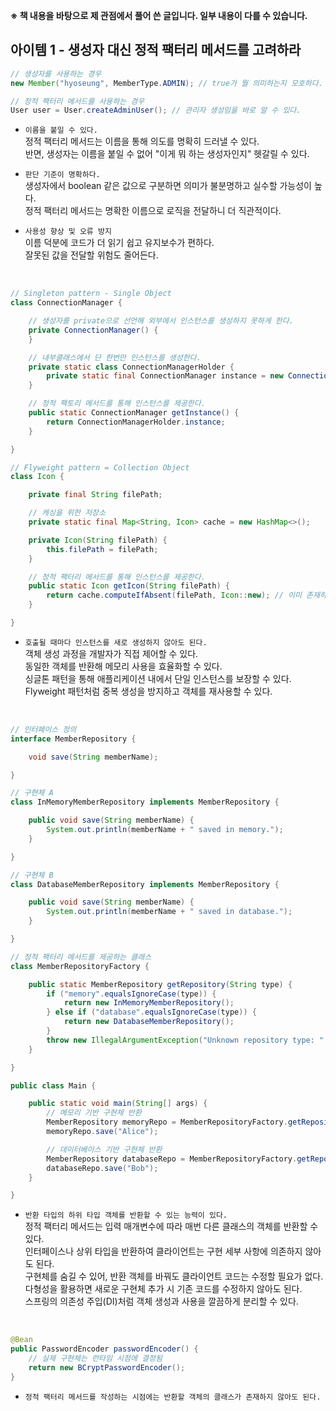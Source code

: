 **※ 책 내용을 바탕으로 제 관점에서 풀어 쓴 글입니다. 일부 내용이 다를 수 있습니다.**

## 아이템 1 - 생성자 대신 정적 팩터리 메서드를 고려하라

```java
// 생성자를 사용하는 경우
new Member("hyoseung", MemberType.ADMIN); // true가 뭘 의미하는지 모호하다.

// 정적 팩터리 메서드를 사용하는 경우
User user = User.createAdminUser(); // 관리자 생성임을 바로 알 수 있다.
```

-   `이름을 붙일 수 있다.`  
    정적 팩터리 메서드는 이름을 통해 의도를 명확히 드러낼 수 있다.  
    반면, 생성자는 이름을 붙일 수 없어 "이게 뭐 하는 생성자인지" 헷갈릴 수 있다.

-   `판단 기준이 명확하다.`  
    생성자에서 boolean 같은 값으로 구분하면 의미가 불분명하고 실수할 가능성이 높다.  
    정적 팩터리 메서드는 명확한 이름으로 로직을 전달하니 더 직관적이다.

-   `사용성 향상 및 오류 방지`   
    이름 덕분에 코드가 더 읽기 쉽고 유지보수가 편하다.  
    잘못된 값을 전달할 위험도 줄어든다.

<br>

```java
// Singleton pattern - Single Object
class ConnectionManager {

    // 생성자를 private으로 선언해 외부에서 인스턴스를 생성하지 못하게 한다.
    private ConnectionManager() {
    }

    // 내부클래스에서 단 한번만 인스턴스를 생성한다.
    private static class ConnectionManagerHolder { 
        private static final ConnectionManager instance = new ConnectionManager();
    }

    // 정적 팩토리 메서드를 통해 인스턴스를 제공한다.
    public static ConnectionManager getInstance() { 
        return ConnectionManagerHolder.instance;
    }

}

// Flyweight pattern = Collection Object
class Icon {

    private final String filePath;

    // 캐싱을 위한 저장소
    private static final Map<String, Icon> cache = new HashMap<>();

    private Icon(String filePath) {
        this.filePath = filePath;
    }

    // 정적 팩터리 메서드를 통해 인스턴스를 제공한다.
    public static Icon getIcon(String filePath) {
        return cache.computeIfAbsent(filePath, Icon::new); // 이미 존재하면 반환, 없으면 생성
    }

}
```

-   `호출될 때마다 인스턴스를 새로 생성하지 않아도 된다.`  
    객체 생성 과정을 개발자가 직접 제어할 수 있다.  
    동일한 객체를 반환해 메모리 사용을 효율화할 수 있다.  
    싱글톤 패턴을 통해 애플리케이션 내에서 단일 인스턴스를 보장할 수 있다.  
    Flyweight 패턴처럼 중복 생성을 방지하고 객체를 재사용할 수 있다.

<br>

```java
// 인터페이스 정의
interface MemberRepository {

    void save(String memberName);

}

// 구현체 A
class InMemoryMemberRepository implements MemberRepository {

    public void save(String memberName) {
        System.out.println(memberName + " saved in memory.");
    }

}

// 구현체 B
class DatabaseMemberRepository implements MemberRepository {

    public void save(String memberName) {
        System.out.println(memberName + " saved in database.");
    }

}

// 정적 팩터리 메서드를 제공하는 클래스
class MemberRepositoryFactory {

    public static MemberRepository getRepository(String type) {
        if ("memory".equalsIgnoreCase(type)) {
            return new InMemoryMemberRepository();
        } else if ("database".equalsIgnoreCase(type)) {
            return new DatabaseMemberRepository();
        }
        throw new IllegalArgumentException("Unknown repository type: " + type);
    }

}

public class Main {

    public static void main(String[] args) {
        // 메모리 기반 구현체 반환
        MemberRepository memoryRepo = MemberRepositoryFactory.getRepository("memory");
        memoryRepo.save("Alice");

        // 데이터베이스 기반 구현체 반환
        MemberRepository databaseRepo = MemberRepositoryFactory.getRepository("database");
        databaseRepo.save("Bob");
    }

}
```

-   `반환 타입의 하위 타입 객체를 반환할 수 있는 능력이 있다.`  
    정적 팩터리 메서드는 입력 매개변수에 따라 매번 다른 클래스의 객체를 반환할 수 있다.  
    인터페이스나 상위 타입을 반환하여 클라이언트는 구현 세부 사항에 의존하지 않아도 된다.  
    구현체를 숨길 수 있어, 반환 객체를 바꿔도 클라이언트 코드는 수정할 필요가 없다.  
    다형성을 활용하면 새로운 구현체 추가 시 기존 코드를 수정하지 않아도 된다.  
    스프링의 의존성 주입(DI)처럼 객체 생성과 사용을 깔끔하게 분리할 수 있다.

<br>

```java
@Bean
public PasswordEncoder passwordEncoder() {
    // 실제 구현체는 런타임 시점에 결정됨
    return new BCryptPasswordEncoder();
}
```

-   `정적 팩터리 메서드를 작성하는 시점에는 반환할 객체의 클래스가 존재하지 않아도 된다.`  
